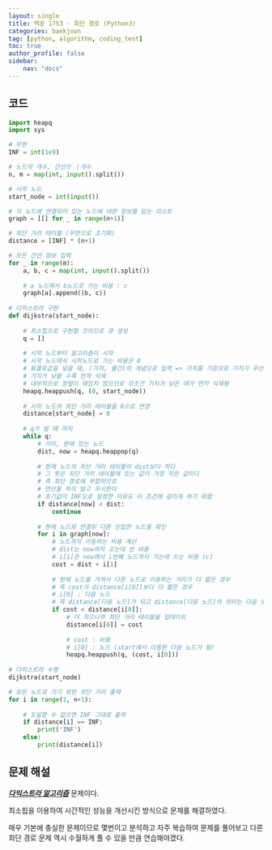 ```yaml
---
layout: single
title: 백준 1753 - 최단 경로 (Python3)
categories: baekjoon
tag: [python, algorithm, coding_test]
toc: true 
author_profile: false
sidebar:
    nav: "docs"
---
```


## 코드

```python
import heapq
import sys

# 무한
INF = int(1e9)

# 노드의 개수, 간선으 ㅣ개수
n, m = map(int, input().split())

# 시작 노드
start_node = int(input())

# 각 노드에 연결되어 있는 노드에 대한 정보를 담는 리스트
graph = [[] for _ in range(n+1)]

# 최단 거리 테이블 (무한으로 초기화)
distance = [INF] * (n+1)

# 모든 간선 정보 입력
for _ in range(m):
    a, b, c = map(int, input().split())
    
    # a 노드에서 b노드로 가는 비용 : c
    graph[a].append((b, c))
    
# 다익스트라 구현
def dijkstra(start_node):
    
    # 최소힙으로 구현할 것이므로 큐 생성
    q = []
    
    # 시작 노드부터 알고리즘이 시작
    # 시작 노드에서 시작노드로 가는 비용은 0
    # 튜플로값을 넣을 때, (가치, 물건)의 개념으로 입력 => 가치를 기준으로 가치가 우선순위
    # 가치가 낮을 수록 먼저 삭제
    # 내부적으로 정렬이 돼있지 않으므로 무조건 가치가 낮은 애가 먼저 삭제됨
    heapq.heappush(q, (0, start_node))
    
    # 시작 노드의 최단 거리 테이블을 0으로 변경
    distance[start_node] = 0
    
    # q가 빌 떄 까지
    while q:
        # 거리, 현재 있는 노드
        dist, now = heapq.heappop(q)
        
        # 현재 노드의 최단 거리 테이블이 dist보다 작다
        # 그 뜻은 최단 거리 테이블에 있는 값이 가장 작은 값이다
        # 즉 최단 경로에 부합하므로
        # 연산을 하지 않고 무시한다
        # 초기값이 INF으로 설정한 이유도 이 조건에 걸리게 하기 위함
        if distance[now] < dist:
            continue
            
        # 현재 노드와 연결된 다른 인접한 노드들 확인
        for i in graph[now]:
            # 노드까지 이동하는 비용 계산
            # dist는 now까지 오는데 쓴 비용
            # i[1]은 now에서 i번째 노드까지 가는데 쓰는 비용 (c)
            cost = dist + i[1]
            
            # 현재 노드를 거쳐서 다른 노드로 이동하는 거리가 더 짧은 경우
            # 즉 cost가 distance[i[0]]보다 더 짧은 경우
            # i[0] : 다음 노드
            # 즉 distance[다음 노드]가 되고 distance[다음 노드]의 의미는 다음 노드가 갖는 최단 거리 테이블 값이다
            if cost < distance[i[0]]:
                # 더 작으니까 최단 거리 테이블을 업데이트
                distance[i[0]] = cost
                
                # cost : 비용
                # i[0] : 노드 (start에서 이동한 다음 노드가 됨)
                heapq.heappush(q, (cost, i[0]))
                
# 다익스트라 수행
dijkstra(start_node)

# 모든 노드로 가기 위한 최단 거리 출력
for i in range(1, n+1):
    
    # 도달할 수 없으면 INF 그대로 출력
    if distance[i] == INF:
        print('INF')
    else:
        print(distance[i])
```



## 문제 해설

***[다익스트라 알고리즘](https://yangwon-park.github.io/cote/Cote_Shortest_Path_Problem/#1-2-%EA%B0%9C%EC%84%A0%EB%90%9C-%EB%8B%A4%EC%9D%B5%EC%8A%A4%ED%8A%B8%EB%9D%BC-%EC%95%8C%EA%B3%A0%EB%A6%AC%EC%A6%98)*** 문제이다.

최소힙을 이용하여 시간적인 성능을 개선시킨 방식으로 문제를 해결하였다.

매우 기본에 충실한 문제이므로 몇번이고 분석하고 자주 복습하여 문제를 풀어보고 다른 최단 경로 문제 역시 수월하게 풀 수 있을 만큼 연습해야겠다.

